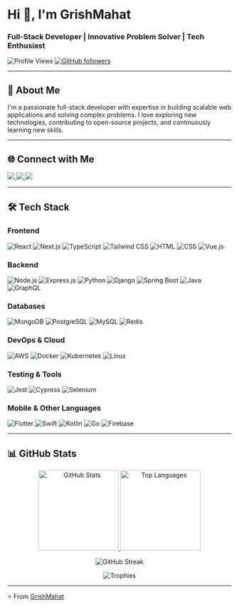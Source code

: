 # Hi 👋, I'm GrishMahat

### Full-Stack Developer | Innovative Problem Solver | Tech Enthusiast

<p align="left">
  <img src="https://komarev.com/ghpvc/?username=GrishMahat&label=Profile%20views&color=0e75b6&style=flat" alt="Profile Views" />
  <a href="https://github.com/GrishMahat?tab=followers">
    <img alt="GitHub followers" src="https://img.shields.io/github/followers/GrishMahat?color=green&logo=github">
  </a>
</p>

---

## 🚀 About Me

I'm a passionate full-stack developer with expertise in building scalable web applications and solving complex problems. I love exploring new technologies, contributing to open-source projects, and continuously learning new skills.

---

## 🌐 Connect with Me

<p align="left">
  <a href="https://www.nory.tech/">
    <img src="https://img.shields.io/badge/Portfolio-%23000000.svg?style=for-the-badge&logo=react&logoColor=white"/>
  </a>
  <a href="https://blog.grish.me/">
    <img src="https://img.shields.io/badge/Blog-%23FF5722.svg?style=for-the-badge&logo=medium&logoColor=white"/>
  </a>
  <a href="mailto:girsh@nory.tech">
    <img src="https://img.shields.io/badge/Email-D14836?style=for-the-badge&logo=gmail&logoColor=white"/>
  </a>
</p>

---

## 🛠️ Tech Stack

### **Frontend**
![React](https://img.shields.io/badge/React-20232A?style=for-the-badge&logo=react&logoColor=61DAFB)
![Next.js](https://img.shields.io/badge/Next.js-000000?style=for-the-badge&logo=nextdotjs&logoColor=white)
![TypeScript](https://img.shields.io/badge/TypeScript-3178C6?style=for-the-badge&logo=typescript&logoColor=white)
![Tailwind CSS](https://img.shields.io/badge/Tailwind_CSS-38B2AC?style=for-the-badge&logo=tailwind-css&logoColor=white)
![HTML](https://img.shields.io/badge/HTML-E34F26?style=for-the-badge&logo=html5&logoColor=white)
![CSS](https://img.shields.io/badge/CSS-1572B6?style=for-the-badge&logo=css3&logoColor=white)
![Vue.js](https://img.shields.io/badge/Vue.js-4FC08D?style=for-the-badge&logo=vue.js&logoColor=white)

### **Backend**
![Node.js](https://img.shields.io/badge/Node.js-339933?style=for-the-badge&logo=nodedotjs&logoColor=white)
![Express.js](https://img.shields.io/badge/Express.js-404D59?style=for-the-badge&logo=express&logoColor=white)
![Python](https://img.shields.io/badge/Python-3776AB?style=for-the-badge&logo=python&logoColor=white)
![Django](https://img.shields.io/badge/Django-092E20?style=for-the-badge&logo=django&logoColor=white)
![Spring Boot](https://img.shields.io/badge/Spring_Boot-6DB33F?style=for-the-badge&logo=spring&logoColor=white)
![Java](https://img.shields.io/badge/Java-ED8B00?style=for-the-badge&logo=java&logoColor=white)
![GraphQL](https://img.shields.io/badge/GraphQL-E10098?style=for-the-badge&logo=graphql&logoColor=white)

### **Databases**
![MongoDB](https://img.shields.io/badge/MongoDB-47A248?style=for-the-badge&logo=mongodb&logoColor=white)
![PostgreSQL](https://img.shields.io/badge/PostgreSQL-316192?style=for-the-badge&logo=postgresql&logoColor=white)
![MySQL](https://img.shields.io/badge/MySQL-4479A1?style=for-the-badge&logo=mysql&logoColor=white)
![Redis](https://img.shields.io/badge/Redis-DC382D?style=for-the-badge&logo=redis&logoColor=white)

### **DevOps & Cloud**
![AWS](https://img.shields.io/badge/AWS-232F3E?style=for-the-badge&logo=amazon-aws&logoColor=white)
![Docker](https://img.shields.io/badge/Docker-2496ED?style=for-the-badge&logo=docker&logoColor=white)
![Kubernetes](https://img.shields.io/badge/Kubernetes-326CE5?style=for-the-badge&logo=kubernetes&logoColor=white)
![Linux](https://img.shields.io/badge/Linux-FCC624?style=for-the-badge&logo=linux&logoColor=black)

### **Testing & Tools**
![Jest](https://img.shields.io/badge/Jest-C21325?style=for-the-badge&logo=jest&logoColor=white)
![Cypress](https://img.shields.io/badge/Cypress-17202C?style=for-the-badge&logo=cypress&logoColor=white)
![Selenium](https://img.shields.io/badge/Selenium-43B02A?style=for-the-badge&logo=selenium&logoColor=white)

### **Mobile & Other Languages**
![Flutter](https://img.shields.io/badge/Flutter-02569B?style=for-the-badge&logo=flutter&logoColor=white)
![Swift](https://img.shields.io/badge/Swift-FA7343?style=for-the-badge&logo=swift&logoColor=white)
![Kotlin](https://img.shields.io/badge/Kotlin-0095D5?style=for-the-badge&logo=kotlin&logoColor=white)
![Go](https://img.shields.io/badge/Go-00ADD8?style=for-the-badge&logo=go&logoColor=white)
![Firebase](https://img.shields.io/badge/Firebase-FFCA28?style=for-the-badge&logo=firebase&logoColor=black)

---

## 📊 GitHub Stats

<p align="center">
  <a href="https://github.com/GrishMahat">
    <img height="180em" src="https://github-readme-stats.vercel.app/api?username=GrishMahat&show_icons=true&theme=dark&include_all_commits=true&count_private=true" alt="GitHub Stats"/>
    <img height="180em" src="https://github-readme-stats.vercel.app/api/top-langs/?username=GrishMahat&layout=compact&theme=dark" alt="Top Languages"/>
  </a>
</p>

<p align="center">
  <img src="https://github-readme-streak-stats.herokuapp.com/?user=GrishMahat&theme=dark" alt="GitHub Streak"/>
</p>

<p align="center">
  <img src="https://github-profile-trophy.vercel.app/?username=GrishMahat&theme=onedark&no-frame=true&row=1&margin-w=20" alt="Trophies"/>
</p>


---

⭐️ From [GrishMahat](https://github.com/GrishMahat)
